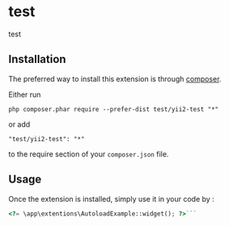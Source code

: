 test
====
test

Installation
------------

The preferred way to install this extension is through [composer](http://getcomposer.org/download/).

Either run

```
php composer.phar require --prefer-dist test/yii2-test "*"
```

or add

```
"test/yii2-test": "*"
```

to the require section of your `composer.json` file.


Usage
-----

Once the extension is installed, simply use it in your code by  :

```php
<?= \app\extentions\AutoloadExample::widget(); ?>```